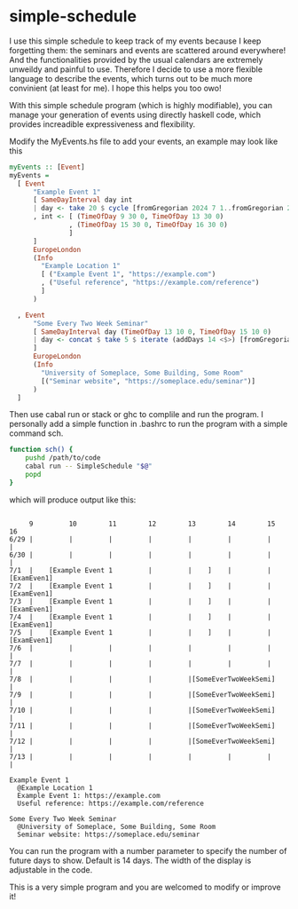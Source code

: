 # simple-schedule

I use this simple schedule to keep track of my events because I keep forgetting them: the seminars and events are scattered around everywhere! And the functionalities provided by the usual calendars are extremely unweildy and painful to use. Therefore I decide to use a more flexible language to describe the events, which turns out to be much more convinient (at least for me). I hope this helps you too owo!

With this simple schedule program (which is highly modifiable), you can manage your generation of events using directly haskell code, which provides increadible expressiveness and flexibility. 

Modify the MyEvents.hs file to add your events, an example may look like this

```haskell
myEvents :: [Event]
myEvents = 
  [ Event
      "Example Event 1"
      [ SameDayInterval day int
      | day <- take 20 $ cycle [fromGregorian 2024 7 1..fromGregorian 2024 7 5]
      , int <- [ (TimeOfDay 9 30 0, TimeOfDay 13 30 0)
               , (TimeOfDay 15 30 0, TimeOfDay 16 30 0)
               ]
      ]
      EuropeLondon
      (Info 
        "Example Location 1" 
        [ ("Example Event 1", "https://example.com") 
        , ("Useful reference", "https://example.com/reference")
        ]
      )

  , Event 
      "Some Every Two Week Seminar"
      [ SameDayInterval day (TimeOfDay 13 10 0, TimeOfDay 15 10 0)
      | day <- concat $ take 5 $ iterate (addDays 14 <$>) [fromGregorian 2024 7 8..fromGregorian 2024 7 12] 
      ]
      EuropeLondon
      (Info 
        "University of Someplace, Some Building, Some Room" 
        [("Seminar website", "https://someplace.edu/seminar")]
      )
  ]
```

Then use cabal run or stack or ghc to complile and run the program. I personally add a simple function in .bashrc to run the program with a simple command sch.

```bash
function sch() {
    pushd /path/to/code
    cabal run -- SimpleSchedule "$@"
    popd
}
```

which will produce output like this:

```plaintext

     9         10        11        12        13        14        15        16
6/29 |         |         |         |         |         |         |         |
6/30 |         |         |         |         |         |         |         |
7/1  |    [Example Event 1         |         |    ]    |         |    [ExamEven1]
7/2  |    [Example Event 1         |         |    ]    |         |    [ExamEven1]
7/3  |    [Example Event 1         |         |    ]    |         |    [ExamEven1]
7/4  |    [Example Event 1         |         |    ]    |         |    [ExamEven1]
7/5  |    [Example Event 1         |         |    ]    |         |    [ExamEven1]
7/6  |         |         |         |         |         |         |         |
7/7  |         |         |         |         |         |         |         |
7/8  |         |         |         |         |[SomeEverTwoWeekSemi]        |
7/9  |         |         |         |         |[SomeEverTwoWeekSemi]        |
7/10 |         |         |         |         |[SomeEverTwoWeekSemi]        |
7/11 |         |         |         |         |[SomeEverTwoWeekSemi]        |
7/12 |         |         |         |         |[SomeEverTwoWeekSemi]        |
7/13 |         |         |         |         |         |         |         |

Example Event 1
  @Example Location 1
  Example Event 1: https://example.com
  Useful reference: https://example.com/reference

Some Every Two Week Seminar
  @University of Someplace, Some Building, Some Room
  Seminar website: https://someplace.edu/seminar

```

You can run the program with a number parameter to specify the number of future days to show. Default is 14 days. The width of the display is adjustable in the code.

This is a very simple program and you are welcomed to modify or improve it!

